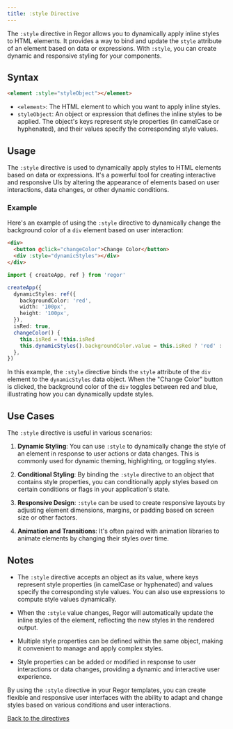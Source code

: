 ```yaml
---
title: :style Directive
---
```



The `:style` directive in Regor allows you to dynamically apply inline styles to HTML elements. It provides a way to bind and update the `style` attribute of an element based on data or expressions. With `:style`, you can create dynamic and responsive styling for your components.

## Syntax

```html
<element :style="styleObject"></element>
```

- `<element>`: The HTML element to which you want to apply inline styles.
- `styleObject`: An object or expression that defines the inline styles to be applied. The object's keys represent style properties (in camelCase or hyphenated), and their values specify the corresponding style values.

## Usage

The `:style` directive is used to dynamically apply styles to HTML elements based on data or expressions. It's a powerful tool for creating interactive and responsive UIs by altering the appearance of elements based on user interactions, data changes, or other dynamic conditions.

### Example

Here's an example of using the `:style` directive to dynamically change the background color of a `div` element based on user interaction:

```html
<div>
  <button @click="changeColor">Change Color</button>
  <div :style="dynamicStyles"></div>
</div>
```

```ts
import { createApp, ref } from 'regor'

createApp({
  dynamicStyles: ref({
    backgroundColor: 'red',
    width: '100px',
    height: '100px',
  }),
  isRed: true,
  changeColor() {
    this.isRed = !this.isRed
    this.dynamicStyles().backgroundColor.value = this.isRed ? 'red' : 'blue'
  },
})
```

In this example, the `:style` directive binds the `style` attribute of the `div` element to the `dynamicStyles` data object. When the "Change Color" button is clicked, the background color of the `div` toggles between red and blue, illustrating how you can dynamically update styles.

## Use Cases

The `:style` directive is useful in various scenarios:

1. **Dynamic Styling**: You can use `:style` to dynamically change the style of an element in response to user actions or data changes. This is commonly used for dynamic theming, highlighting, or toggling styles.

2. **Conditional Styling**: By binding the `:style` directive to an object that contains style properties, you can conditionally apply styles based on certain conditions or flags in your application's state.

3. **Responsive Design**: `:style` can be used to create responsive layouts by adjusting element dimensions, margins, or padding based on screen size or other factors.

4. **Animation and Transitions**: It's often paired with animation libraries to animate elements by changing their styles over time.

## Notes

- The `:style` directive accepts an object as its value, where keys represent style properties (in camelCase or hyphenated) and values specify the corresponding style values. You can also use expressions to compute style values dynamically.

- When the `:style` value changes, Regor will automatically update the inline styles of the element, reflecting the new styles in the rendered output.

- Multiple style properties can be defined within the same object, making it convenient to manage and apply complex styles.

- Style properties can be added or modified in response to user interactions or data changes, providing a dynamic and interactive user experience.

By using the `:style` directive in your Regor templates, you can create flexible and responsive user interfaces with the ability to adapt and change styles based on various conditions and user interactions.

[Back to the directives](/directives/directives)
